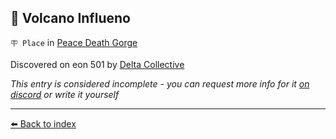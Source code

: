 ## 🌋 Volcano Influeno

`🪧 Place` in [Peace Death Gorge](../refs/peace_death_gorge.md)

Discovered on eon 501 by [Delta Collective](../refs/delta_collective.md)

_This entry is considered incomplete - you can request more info for it [on discord](<https://discord.com/channels/562910943848169472/1173922660489633802>) or write it yourself_


----------
[⬅️ Back to index](../#0780_s)